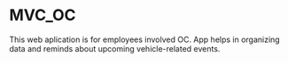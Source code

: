 # MVC_OC
This web aplication is for employees involved OC. App helps in organizing data and reminds about upcoming vehicle-related events.

